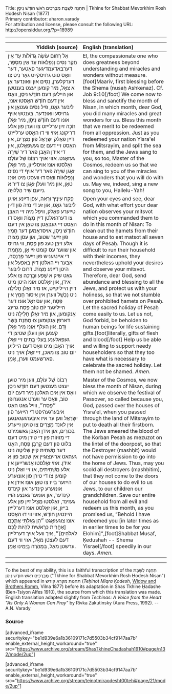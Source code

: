 <html>
<head></head>
<body>
Title: תְּחִנָה לְשַׁבָּת מְבָרְכִים רֹאשׁ חוֺדֶשׁ נִיסָן | Tkhine for Shabbat Mevorkhim Rosh Ḥodesh Nisan (1877)<br />
Primary contributor: aharon.varady<br />
For attribution and license, please consult the following URL: <a href="http://opensiddur.org/?p=18989">http://opensiddur.org/?p=18989</a>
<p />
<hr />

<table style="margin-left: auto;margin-right: auto;" class="draggable">
<thead><tr><th id="x" style="text-align: right;">Yiddish (source)</th><th style="text-align: left;">English (translation)</th></tr></thead>
<tbody>
<tr>
<td style="vertical-align:top;" width="46%">
<div class="yiddish"><span lang="he">
אֵל רַחוּם עוֹשֶׂה גְדוֹלוֹת עַד אֵין חֵקֶר נִסִּים וְנִפְלָאוֹת עַד אֵין מִסְפָּר, דערבּאדעמדיגער פאָטער, דער װאָס טוּט גרױסקײַט גאָר נִיט צוּ דערקלערן, נִסִּים אוּן װאוּנדער אָן א צאָל, מיר קוּמען יעצט בּענטשן אוּן הײליגן דעם חוֹדֶשׁ נִיסָן, װאָס אין דעם חוֹדֶשׁ האָסטוּ אוּנז, ליבּער גאָט, פיל נִסִּים געטאָן אוּן גרױסע װאוּנדער. בּענטש אױף אוּנז דעם חוֹדֶשׁ נִיסָן, מיר זאָלן זוֹכֶה זײַן ערלײזט צוּ װערן פוּן אלע דריקוּנג אזױ װי דוּ האָסט ערלײזט דײַן פאָלק יִשְׂרָאֵל פוּן מִצְרַיִם, אוּן האָסט זײ דעם יַם געשפּאָלטן, אוּן די אידן האָבּן פאר דיר שִׁירָה געזאָגט. אזױ אױך רִבּוֹנוֹ שֶׁל עוֹלָם זאָלסטוּ אוּנז אױסלײזן, מיר זאָלן זאָגן שִׁירָה פאר דיר אױף די נִסִּים וְנִפְלָאוֹת װאָס דוּ װעסט מיט אוּנז טאָן, אוּן מיר װעלן זאָגן צוּ דיר א נײַעם שִׁיר הַלְלוּיָה.
</span></div></td>
 
<td style="vertical-align:top;" width="53%"><div class="english">
El, the compassionate one who does greatness beyond understanding and miracles and wonders without measure.[foot]Maariv, first blessing before the Shema (nusaḥ Ashkenaz). Cf. Job 9:10[/foot] We come now to bless and sanctify the month of Nisan, in which month, dear God, you did many miracles and great wonders for us. Bless this month that we merit to be redeemed from all oppression. Just as you redeemed your nation Yisra'el from Mitsrayim, and split the sea for them, and the Jews sang to you, so too, Master of the Cosmos, redeem us so that we can sing to you of the miracles and wonders that you will do with us. May we, indeed, sing a new song to you, Hallelu-Yah!
</div>
</td></tr>


<tr><td style="vertical-align:top;" width="46%">
<div class="yiddish"><span lang="he">
פְּקַח עֵינֶיךָ וּרְאֵה, עפן דײַנע אױגן ליבּער גאָט, אוּן זע די מיה פוּן דײַן טײַערע פאָלק, װיפל מיה זײ האָבּן צוּ דערהאלטן דײַן מִצְוֺת װאָס דוּ האָסט זײ געבּאָטן צוּ טאָן אין דעם חוֹדֶשׁ נִיסָן, אױסראָמען דער חָמֵץ פוּן זײער שטוּבּ, אוּן עסן מַצּוֹת אלע זיבּן טעג פוּן פֶּסַח, װי גרױס אוּן שװער עס קוּמט זײ אָן, מַחֲמַת די אײנגעניש פוּן זײער פַּרְנָסָה, אָבּער זײ האלטן דײַן באפעל אוּן היטן דײַנע מִצְוֺת. דרוּם ליבּער גאָט שיק א שֶׁפַע וּבְרָכָה צוּ אלע אידן, אוּן זאָלסט אוּנז היטן מיט דײַן הײליקײַט, אז מיר זאָלן חָלִילָה ניט נִכְשָׁל װערן אין אִיסּוּר חָמֵץ אין פֶּסַח, אוּן עס זאָל אוּנז דער הײליגער יוֹם טוֹב פֶּסַח גרינג אָנקוּמען, אוּן מיר זאָלן חָלִילָה ניט דארפן אָנקוּמען צוּ מַתְּנַת בָּשָׂר וָדָם. אוּן העלף אוּנז מיר זאָלן קענען אוּן װעלן שטיצן די געפאלענע בַּעַלֵי בָּתִים זײ זאָלן אױך האָבּן מיט װאָס דעם הײליגן יוֹם טוֹב צוּ מאכן, זײ זאָלן אױך ניט פארשעמט ווערן, אָמֵן.
</span></div></td>
 
<td style="vertical-align:top;" width="53%"><div class="english">
Open your eyes and see, dear God, with what effort your dear nation observes your mitsvot which you commanded them to do in this month of Nisan: To clean out the ḥamets from their house and to eat matsot all seven days of Pesaḥ. Though it is difficult to run their household with their incomes, they nevertheless uphold your desires and observe your mitsvot. Therefore, dear God, send abundance and blessing to all the Jews, and protect us with your holiness, so that we not stumble over prohibited ḥamets on Pesaḥ. Let the sacred holiday of Pesaḥ come easily to us. Let us not, God forbid, be beholden to human beings for life sustaining gifts.[foot]literally, gifts of flesh and blood[/foot] Help us be able and willing to support needy householders so that they too have what is necessary to celebrate the sacred holiday. Let them not be shamed. <em>Amen</em>.
</div>
</td></tr>


<tr><td style="vertical-align:top;" width="46%">
<div class="yiddish"><span lang="he">
רִבּוֹנוֹ שֶׁל עוֹלָם, װען מיר טוּען יעצט בּענטשן דעם חוֹדֶשׁ נִיסָן װאָס אין אים האלטן מיר דעם יוֹם טוֹב, װאָס ער װערט אנגערוּפן ״פֶּסַח״, װײַל גאָט האָט איבּערגעהיפּט די הײַזער פוּן יִשְׂרָאֵל װען ער איז איבּערגעגאנגען אין לאנד מִצְרַיִם צוּ טױטן זײערע בְּכוֹרִים, אוּן אידן האָבּן גאשמירט די מְזוּזוֹת פוּן די טירן מיט דעם בּלוּט פוּן דעם קָרְבָּן פֶּסַח, האָט דער מַשְׁחִית קײן שְׁלִיטָה נִיט געהאט ארײַנצוּגײן אין שטוּבּ פוּן א אידן. אזױ זאָלסטוּ אָנשרײַען אין אלע מַשְׁחִיתִים, אז זײ זאָלן ניט קוּמען צוּ די טירן פוּן אוּנזערע הײַזער בּײז צוּ טאָן אוּנז אידן אוּן אוּנזערע קינדער אוּן קינדס קינדער, אוּן אוּנזער גאנצע הױז געזינד, זאָלסטוּ מַצִּיל זײַן פוּן אלע בּײזן, אוּן זאָלסט אוּנז דערלײזן הײַנטיגן חוֹדֶשׁ, אזױ װי דוּ האָסט אוּנז צוגעזאָגט ״הֵן גָאַלְתִּי אֶתְכֶם [אַחֲרִית כְּרֵאשִׁית לִהְיוֹת לָכֶם לֵאלֹהִים]״, איך װעל אײַך דערלײזן דעם לעצטן מאָל, אזױ װי דעם ערשטן מאָל, בִּמְהֵרָה בְּיָמֵינוּ אָמֵן.
</span></div></td>
 
<td style="vertical-align:top;" width="53%"><div class="english">
Master of the Cosmos, we now bless the month of Nisan, during which we observe the festival of Passover, so called because you, God, passed over the houses of Yisra'el, when you passed through the land of Mitsrayim to put to death all their firstborn. The Jews smeared the blood of the Korban Pesaḥ as mezuzot on the lintel of the doorpost, so that the Destroyer (mashḥit) would not have permission to go into the home of Jews. Thus, may you scold all destroyers (mashḥitim), that they not come to the doors of our houses to do evil to us Jews, to our children our grandchildren. Save our entire household from all evil and redeem us this month, as you promised us, “Behold I have redeemed you [in later times as in earlier times to be for you Elohim]”,[foot]Shabbat Musaf, Ḳedushah -- Shema Yisrael[/foot] speedily in our days. <em>Amen</em>.
</div></td>
</tr>
</tbody></table>

<hr />

To the best of my ability, this is a faithful transcription of the תְּחִנָה לְשַׁבָּת מְבָרְכִים רֹאשׁ חוֺדֶשׁ נִיסָן ("Tkhine for Shabbat Mevorkhim Rosh Ḥodesh Nisan") which appeared in תחנות מקרא קודש (<em>Teḥinot Miqra Ḳodesh</em>, <a href="http://www.yivoencyclopedia.org/article.aspx/Romm_Family">Widow and Brothers Romm</a>, Vilna 1877) before its adaptation in Shas Tkhine Ḥadashe (Ben-Tsiyon Alfes 1910), the source from which this translation was made. English translation adapted slightly from <em>Techinas: A Voice from the Heart "As Only A Woman Can Pray"</em> by Rivka Zakutinsky (Aura Press, 1992). --A.N. Varady

<h3>Source</h3>

[advanced_iframe securitykey="be1d939e6a1b36109171c7d5503b34cf9147aa7b" enable_external_height_workaround="true" src="https://www.archive.org/stream/ShasTkhineChadashah1910#page/n132/mode/2up"]

[advanced_iframe securitykey="be1d939e6a1b36109171c7d5503b34cf9147aa7b" enable_external_height_workaround="true" src="https://www.archive.org/stream/teinotmiraodesht00tehi#page/21/mode/2up"]
</body>
</html>